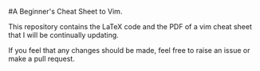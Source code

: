 #A Beginner's Cheat Sheet to Vim.

This repository contains the LaTeX code and the PDF of a vim cheat sheet that I will be continually updating.

If you feel that any changes should be made, feel free to raise an issue or make a pull request.
